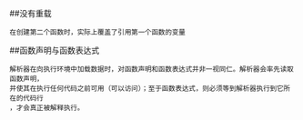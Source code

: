 ##没有重载

    在创建第二个函数时，实际上覆盖了引用第一个函数的变量

##函数声明与函数表达式

    解析器在向执行环境中加载数据时，对函数声明和函数表达式并非一视同仁。解析器会率先读取函数声明，
    并使其在执行任何代码之前可用（可以访问）；至于函数表达式，则必须等到解析器执行到它所在的代码行
    ，才会真正被解释执行。
